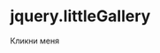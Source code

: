 jquery.littleGallery
====================

<!doctype html>
<html>
    <head>
        <meta charset="utf-8">
        <meta http-equiv="X-UA-Compatible" content="IE=edge,chrome=1">
        <link type="text/css" rel="stylesheet" href="index.css">
        <script src="http://yandex.st/jquery/1.7.2/jquery.min.js"></script>        
        <script src="jquery.littleGallery.js"></script>
    </head>
 <body>
     
 
 <style>

 </style>
 
 <span id="box">
     Кликни меня
 </span>

 
 <script type="text/javascript">


 // data object
 var data = 
     {
        front:{url:'http://brandshunter.ru/wp-content/uploads/2010/07/1254315769_img_0248.jpg', name:'name 1'},
        back:{url:'http://www.walland.ru/fotos/1289194616_1.jpg', name:'name 2'},
        uv_front:{url:'http://darkwallpapers.ru/_ph/8/707579893.jpg', name:'name 3'},
        uv_back:{url:'http://dygz78ls5cy51.cloudfront.net/9b1f40b29c89422999a7a4ecd1007ccd', name:'name 4'}
     }

     
$('#box').littleGallery(data); // initialization

 </script>